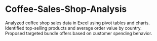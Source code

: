 # Coffee-Sales-Shop-Analysis
Analyzed coffee shop sales data in Excel using pivot tables and charts. Identified top-selling products and average order value by country. Proposed targeted bundle offers based on customer spending behavior.
